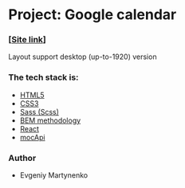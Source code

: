 # Project: Google calendar

### [[Site link](https://master--glittery-sorbet-3a7412.netlify.app/)]

Layout support desktop (up-to-1920) version

### The tech stack is:

- [HTML5](https://en.wikipedia.org/wiki/HTML5)
- [CSS3](https://en.wikipedia.org/wiki/Cascading_Style_Sheets)
- [Sass (Scss)](https://sass-lang.com/)
- [BEM methodology](https://en.bem.info/methodology/)
- [React](https://reactjs.org/)
- [mocApi](https://mockapi.io/projects)

### Author

- Evgeniy Martynenko
